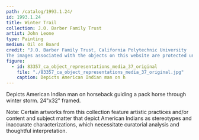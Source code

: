 ```yaml
---
path: /catalog/1993.1.24/
id: 1993.1.24
title: Winter Trail
collection: J.O. Barber Family Trust
artist: John Leone
type: Painting
medium: Oil on Board
credit: "J.O. Barber Family Trust, California Polytechnic University
The images associated with the objects on this website are protected under United States copyright laws. We are pleased to share these materials as an educational resource for the public for non-commercial, educational and personal use only, or for fair use as defined by law."
figure:
  - id: 83357_ca_object_representations_media_37_original
    file: "./83357_ca_object_representations_media_37_original.jpg"
    caption: Depicts American Indian man on h
---
```

Depicts American Indian man on horseback guiding a pack horse through winter storm. 
24"x32" framed. 

Note: Certain artworks from this collection feature artistic practices and/or content and subject matter that depict American Indians as stereotypes and inaccurate characterizations, which necessitate curatorial analysis and thoughtful interpretation.
